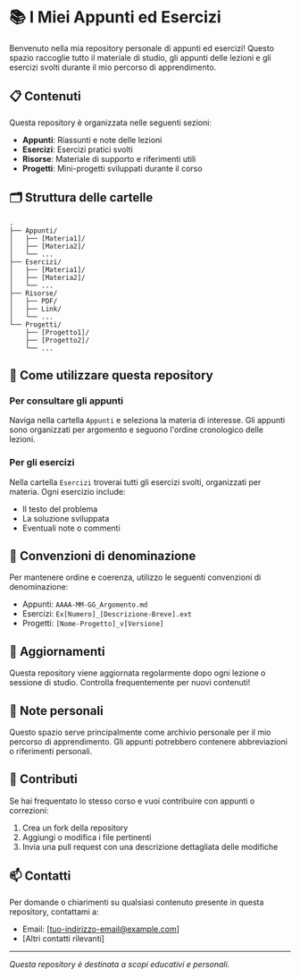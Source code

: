 # 📚 I Miei Appunti ed Esercizi

Benvenuto nella mia repository personale di appunti ed esercizi! Questo spazio raccoglie tutto il materiale di studio, gli appunti delle lezioni e gli esercizi svolti durante il mio percorso di apprendimento.

## 📋 Contenuti

Questa repository è organizzata nelle seguenti sezioni:

- **Appunti**: Riassunti e note delle lezioni
- **Esercizi**: Esercizi pratici svolti
- **Risorse**: Materiale di supporto e riferimenti utili
- **Progetti**: Mini-progetti sviluppati durante il corso

## 🗂️ Struttura delle cartelle

```
.
├── Appunti/
│   ├── [Materia1]/
│   ├── [Materia2]/
│   └── ...
├── Esercizi/
│   ├── [Materia1]/
│   ├── [Materia2]/
│   └── ...
├── Risorse/
│   ├── PDF/
│   ├── Link/
│   └── ...
└── Progetti/
    ├── [Progetto1]/
    ├── [Progetto2]/
    └── ...
```

## 🚀 Come utilizzare questa repository

### Per consultare gli appunti
Naviga nella cartella `Appunti` e seleziona la materia di interesse. Gli appunti sono organizzati per argomento e seguono l'ordine cronologico delle lezioni.

### Per gli esercizi
Nella cartella `Esercizi` troverai tutti gli esercizi svolti, organizzati per materia. Ogni esercizio include:
- Il testo del problema
- La soluzione sviluppata
- Eventuali note o commenti

## 📝 Convenzioni di denominazione

Per mantenere ordine e coerenza, utilizzo le seguenti convenzioni di denominazione:

- Appunti: `AAAA-MM-GG_Argomento.md`
- Esercizi: `Ex[Numero]_[Descrizione-Breve].ext`
- Progetti: `[Nome-Progetto]_v[Versione]`

## 🔄 Aggiornamenti

Questa repository viene aggiornata regolarmente dopo ogni lezione o sessione di studio. Controlla frequentemente per nuovi contenuti!

## 📌 Note personali

Questo spazio serve principalmente come archivio personale per il mio percorso di apprendimento. Gli appunti potrebbero contenere abbreviazioni o riferimenti personali.

## 🤝 Contributi

Se hai frequentato lo stesso corso e vuoi contribuire con appunti o correzioni:
1. Crea un fork della repository
2. Aggiungi o modifica i file pertinenti
3. Invia una pull request con una descrizione dettagliata delle modifiche

## 📫 Contatti

Per domande o chiarimenti su qualsiasi contenuto presente in questa repository, contattami a:
- Email: [tuo-indirizzo-email@example.com]
- [Altri contatti rilevanti]

---

*Questa repository è destinata a scopi educativi e personali.*
